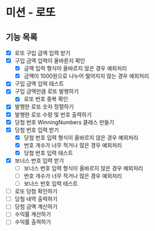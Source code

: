 # 미션 - 로또

##  기능 목록
- [x] 로또 구입 금액 입력 받기
- [x] 구입 금액 입력이 올바른지 확인
    - [x] 금액 입력 형식이 올바르지 않은 경우 예외처리
    - [x] 금액이 1000원으로 나누어 떨어지지 않는 경우 예외처리
- [x] 구입 금액 입력 테스트
- [x] 구입 금액만큼 로또 발행하기
    - [x] 로또 번호 중복 확인
- [x] 발행한 로또 숫자 정렬하기
- [x] 발행한 로또 수량 및 번호 출력하기
- [x] 당첨 번호 WinningNumbers 클래스 만들기
- [x] 당첨 번호 입력 받기
    - [x] 당첨 번호 입력 형식이 올바르지 않은 경우 예외처리
    - [x] 번호 개수가 너무 적거나 많은 경우 예외처리
    - [x] 당첨 번호 입력 테스트
- [x] 보너스 번호 입력 받기
    - [ ] 보너스 번호 입력 형식이 올바르지 않은 경우 예외처리
    - [ ] 번호 개수가 너무 적거나 많은 경우 예외처리
    - [ ] 보너스 번호 입력 테스트
- [ ] 로또 당첨 확인하기
- [ ] 당첨 내역 출력하기
- [ ] 당첨 금액 계산하기
- [ ] 수익률 계산하기
- [ ] 수익률 출력하기